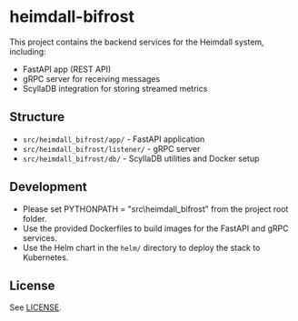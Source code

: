 # heimdall-bifrost

This project contains the backend services for the Heimdall system, including:

- FastAPI app (REST API)
- gRPC server for receiving messages
- ScyllaDB integration for storing streamed metrics

## Structure

- `src/heimdall_bifrost/app/` - FastAPI application
- `src/heimdall_bifrost/listener/` - gRPC server
- `src/heimdall_bifrost/db/` - ScyllaDB utilities and Docker setup

## Development

- Please set PYTHONPATH = "src\heimdall_bifrost" from the project root folder.
- Use the provided Dockerfiles to build images for the FastAPI and gRPC services.
- Use the Helm chart in the `helm/` directory to deploy the stack to Kubernetes.

## License

See [LICENSE](../LICENSE).
